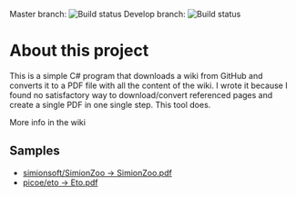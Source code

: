 Master branch: ![Build status](https://travis-ci.com/borjafdezgauna/GitHubWikiToPDF.svg?branch=master)
Develop branch: ![Build status](https://travis-ci.com/borjafdezgauna/GitHubWikiToPDF.svg?branch=develop)

# About this project
This is a simple C# program that downloads a wiki from GitHub and converts it to a PDF file with all the content of the wiki. I wrote it because I found no satisfactory way to download/convert referenced pages and create a single PDF in one single step. This tool does.

More info in the wiki

## Samples
- [simionsoft/SimionZoo -> SimionZoo.pdf](https://mega.nz/#!GrwUwICI!kMO8tzDxQ78sqkzDleHOrBoe-J6yVXxgcMwMN8Tx0os)
- [picoe/eto -> Eto.pdf](https://mega.nz/#!Kqgi3KiB!fJvaXp_lVDMdnLmGtHlvWupt2UlK2j5Sz0KfkAfnQLE)
